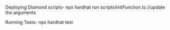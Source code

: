 Deploying Diamond scripts-
npx hardhat run scripts/initFunction.ts //update the arguments

Running Tests-
npx hardhat test
